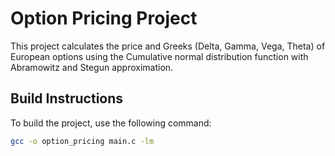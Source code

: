 # Option Pricing Project

This project calculates the price and Greeks (Delta, Gamma, Vega, Theta) of European options 
using the Cumulative normal distribution function with Abramowitz and Stegun approximation.

## Build Instructions

To build the project, use the following command:

```sh
gcc -o option_pricing main.c -lm